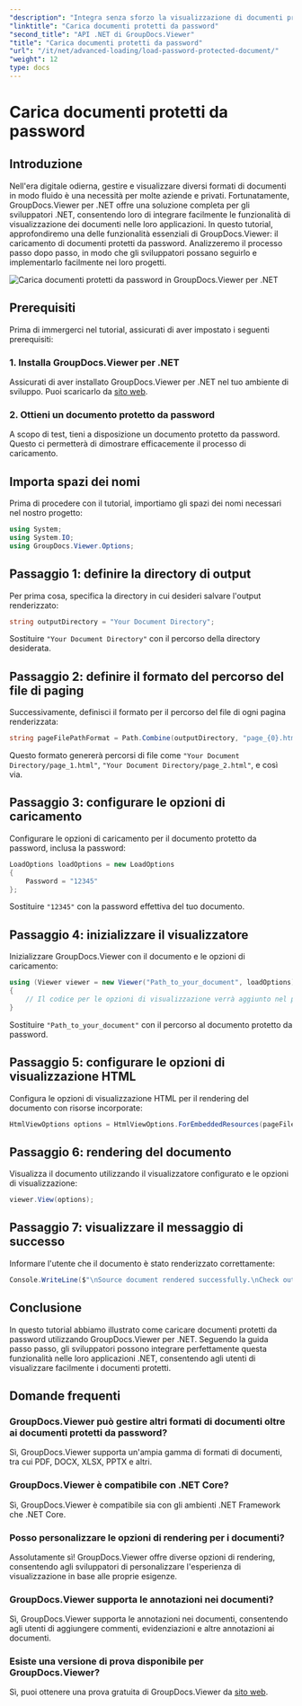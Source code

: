 ```yaml
---
"description": "Integra senza sforzo la visualizzazione di documenti protetti da password nelle applicazioni .NET utilizzando GroupDocs.Viewer per .NET. Segui il nostro tutorial passo passo per una soluzione impeccabile."
"linktitle": "Carica documenti protetti da password"
"second_title": "API .NET di GroupDocs.Viewer"
"title": "Carica documenti protetti da password"
"url": "/it/net/advanced-loading/load-password-protected-document/"
"weight": 12
type: docs
---
```

# Carica documenti protetti da password

## Introduzione
Nell'era digitale odierna, gestire e visualizzare diversi formati di documenti in modo fluido è una necessità per molte aziende e privati. Fortunatamente, GroupDocs.Viewer per .NET offre una soluzione completa per gli sviluppatori .NET, consentendo loro di integrare facilmente le funzionalità di visualizzazione dei documenti nelle loro applicazioni. In questo tutorial, approfondiremo una delle funzionalità essenziali di GroupDocs.Viewer: il caricamento di documenti protetti da password. Analizzeremo il processo passo dopo passo, in modo che gli sviluppatori possano seguirlo e implementarlo facilmente nei loro progetti.

![Carica documenti protetti da password in GroupDocs.Viewer per .NET](/viewer/advanced-loading/load-password-protected-documents-img.png)

## Prerequisiti
Prima di immergerci nel tutorial, assicurati di aver impostato i seguenti prerequisiti:
### 1. Installa GroupDocs.Viewer per .NET
Assicurati di aver installato GroupDocs.Viewer per .NET nel tuo ambiente di sviluppo. Puoi scaricarlo da [sito web](https://releases.groupdocs.com/viewer/net/).
### 2. Ottieni un documento protetto da password
A scopo di test, tieni a disposizione un documento protetto da password. Questo ci permetterà di dimostrare efficacemente il processo di caricamento.

## Importa spazi dei nomi
Prima di procedere con il tutorial, importiamo gli spazi dei nomi necessari nel nostro progetto:
```csharp
using System;
using System.IO;
using GroupDocs.Viewer.Options;
```

## Passaggio 1: definire la directory di output
Per prima cosa, specifica la directory in cui desideri salvare l'output renderizzato:
```csharp
string outputDirectory = "Your Document Directory";
```
Sostituire `"Your Document Directory"` con il percorso della directory desiderata.
## Passaggio 2: definire il formato del percorso del file di paging
Successivamente, definisci il formato per il percorso del file di ogni pagina renderizzata:
```csharp
string pageFilePathFormat = Path.Combine(outputDirectory, "page_{0}.html");
```
Questo formato genererà percorsi di file come `"Your Document Directory/page_1.html"`, `"Your Document Directory/page_2.html"`, e così via.
## Passaggio 3: configurare le opzioni di caricamento
Configurare le opzioni di caricamento per il documento protetto da password, inclusa la password:
```csharp
LoadOptions loadOptions = new LoadOptions
{
    Password = "12345"
};
```
Sostituire `"12345"` con la password effettiva del tuo documento.
## Passaggio 4: inizializzare il visualizzatore
Inizializzare GroupDocs.Viewer con il documento e le opzioni di caricamento:
```csharp
using (Viewer viewer = new Viewer("Path_to_your_document", loadOptions))
{
    // Il codice per le opzioni di visualizzazione verrà aggiunto nel passaggio successivo.
}
```
Sostituire `"Path_to_your_document"` con il percorso al documento protetto da password.
## Passaggio 5: configurare le opzioni di visualizzazione HTML
Configura le opzioni di visualizzazione HTML per il rendering del documento con risorse incorporate:
```csharp
HtmlViewOptions options = HtmlViewOptions.ForEmbeddedResources(pageFilePathFormat);
```
## Passaggio 6: rendering del documento
Visualizza il documento utilizzando il visualizzatore configurato e le opzioni di visualizzazione:
```csharp
viewer.View(options);
```
## Passaggio 7: visualizzare il messaggio di successo
Informare l'utente che il documento è stato renderizzato correttamente:
```csharp
Console.WriteLine($"\nSource document rendered successfully.\nCheck output in {outputDirectory}.");
```

## Conclusione
In questo tutorial abbiamo illustrato come caricare documenti protetti da password utilizzando GroupDocs.Viewer per .NET. Seguendo la guida passo passo, gli sviluppatori possono integrare perfettamente questa funzionalità nelle loro applicazioni .NET, consentendo agli utenti di visualizzare facilmente i documenti protetti.
## Domande frequenti
### GroupDocs.Viewer può gestire altri formati di documenti oltre ai documenti protetti da password?
Sì, GroupDocs.Viewer supporta un'ampia gamma di formati di documenti, tra cui PDF, DOCX, XLSX, PPTX e altri.
### GroupDocs.Viewer è compatibile con .NET Core?
Sì, GroupDocs.Viewer è compatibile sia con gli ambienti .NET Framework che .NET Core.
### Posso personalizzare le opzioni di rendering per i documenti?
Assolutamente sì! GroupDocs.Viewer offre diverse opzioni di rendering, consentendo agli sviluppatori di personalizzare l'esperienza di visualizzazione in base alle proprie esigenze.
### GroupDocs.Viewer supporta le annotazioni nei documenti?
Sì, GroupDocs.Viewer supporta le annotazioni nei documenti, consentendo agli utenti di aggiungere commenti, evidenziazioni e altre annotazioni ai documenti.
### Esiste una versione di prova disponibile per GroupDocs.Viewer?
Sì, puoi ottenere una prova gratuita di GroupDocs.Viewer da [sito web](https://releases.groupdocs.com/).